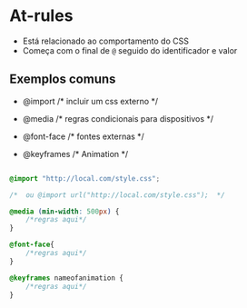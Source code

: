 # At-rules

* Está relacionado ao comportamento do CSS
* Começa com o final de `@` seguido do identificador e valor


## Exemplos comuns

- @import       /* incluir um css externo */

- @media        /* regras condicionais para dispositivos */

- @font-face    /* fontes externas */

- @keyframes    /* Animation */

```css

@import "http://local.com/style.css";

/*  ou @import url("http://local.com/style.css");  */

@media (min-width: 500px) {
    /*regras aqui*/
}

@font-face{
    /*regras aqui*/
}

@keyframes nameofanimation {
    /*regras aqui*/
}